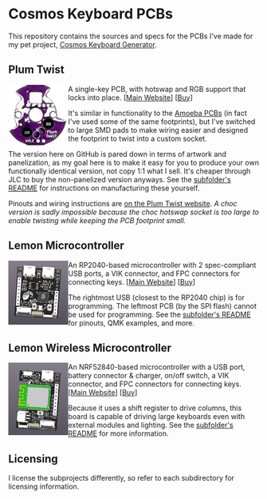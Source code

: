 # Cosmos Keyboard PCBs

This repository contains the sources and specs for the PCBs I've made for my pet project, [Cosmos Keyboard Generator](https://ryanis.cool/cosmos).

## Plum Twist

<img src="plum-twist/plum-twist.png" align="left" width="120" height="121" />

A single-key PCB, with hotswap and RGB support that locks into place. [[Main Website](https://ryanis.cool/cosmos/plum-twist/)] [[Buy](https://cosmos-store.ryanis.cool/products/plum-twist)]

It's similar in functionality to the [Amoeba PCBs](https://github.com/JKing-B16/keyboard-pcbs) (in fact I've used some of the same footprints), but I've switched to large SMD pads to make wiring easier and designed the footprint to twist into a custom socket.

The version here on GitHub is pared down in terms of artwork and panelization, as my goal here is to make it easy for you to produce your own functionally identical version, not copy 1:1 what I sell. It's cheaper through JLC to buy the non-panelized version anyways. See the [subfolder's README](./plum-twist/README.md) for instructions on manufacturing these yourself.

Pinouts and wiring instructions are [on the Plum Twist website](https://ryanis.cool/cosmos/plum-twist/wiring). *A choc version is sadly impossible because the choc hotswap socket is too large to enable twisting while keeping the PCB footprint small.*

## Lemon Microcontroller

<img src="lemon-microcontroller/lemon-microcontroller.png" align="left" width="120" height="128" />

An RP2040-based microcontroller with 2 spec-compliant USB ports, a VIK connector, and FPC connectors for connecting keys. [[Main Website](https://ryanis.cool/cosmos/lemon/)] [[Buy](https://cosmos-store.ryanis.cool/collections/lemon)]

The rightmost USB (closest to the RP2040 chip) is for programming. The leftmost PCB (by the SPI flash) cannot be used for programming. See the [subfolder's README](./lemon-microcontroller/README.md) for pinouts, QMK examples, and more.

## Lemon Wireless Microcontroller

<img src="lemon-wireless-uc/lemon-wireless-uc.png" align="left" width="120" height="145" />

An NRF52840-based microcontroller with a USB port, battery connector & charger, on/off switch, a VIK connector, and FPC connectors for connecting keys. [[Main Website](https://ryanis.cool/cosmos/lemon/)] [[Buy](https://cosmos-store.ryanis.cool/collections/lemon)]

Because it uses a shift register to drive columns, this board is capable of driving large keyboards even with external modules and lighting. See the [subfolder's README](./lemon-wireless-uc/README.md) for more information.

## Licensing

I license the subprojects differently, so refer to each subdirectory for licensing information.
